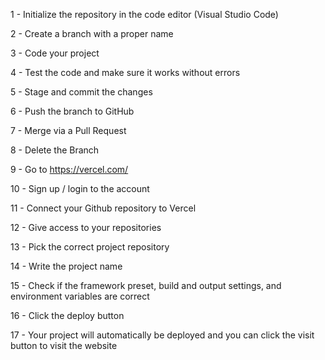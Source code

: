 1 -  Initialize the repository in the code editor (Visual Studio Code)

2 - Create a branch with a proper name

3 - Code your project

4 - Test the code and make sure it works without errors

5 - Stage and commit the changes

6 - Push the branch to GitHub

7 - Merge via a Pull Request

8 - Delete the Branch

9 - Go to https://vercel.com/

10 - Sign up / login to the account

11 - Connect your Github repository to Vercel 

12 - Give access to your repositories

13 - Pick the correct project repository

14 - Write the project name

15 - Check if the framework preset, build and output settings, and environment variables are correct 

16 - Click the deploy button

17 - Your project will automatically be deployed and you can click the visit button to visit the website
